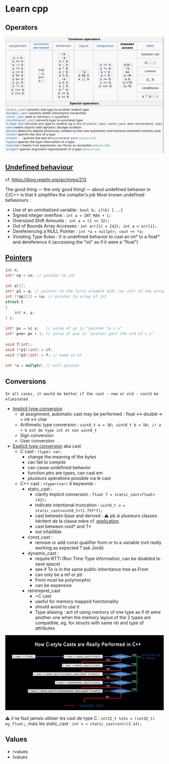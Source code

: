 # Learn cpp

## Operators

![](img/operators.png)

## [Undefined behaviour](https://en.cppreference.com/w/cpp/language/ub)

cf. https://blog.regehr.org/archives/213

The good thing — the only good thing! — about undefined behavior in C/C++ is that it simplifies the compiler’s job
Most known undefined behaviours :
- Use of an uninitialized variable : `bool b; if(b) {...}`
- Signed integer overflow : `int a = INT_MAX + 1;` 
- Oversized Shift Amounts :  `int a = (1 << 32);`
- Out of Bounds Array Accesses : `int arr[1] = {42}; int a = arr[1];`
- Dereferencing a NULL Pointer : `int *a = nullptr; cout << *a;`
- Violating Type Rules : It is undefined behavior to cast an int* to a float* and dereference it (accessing the "int" as if it were a "float")

## [Pointers](https://en.cppreference.com/w/cpp/language/pointer)

```cpp
int n;
int* np = &n; // pointer to int

int a[2];
int* p1 = a; // pointer to the first element a[0] (an int) of the array a
int (*ap)[2] = &a; // pointer to array of int
struct C
{
    int x, y;
} c;
 
int* px = &c.x;   // value of px is "pointer to c.x"
int* pxe= px + 1; // value of pxe is "pointer past the end of c.x"

void f(int);
void (*p1)(int) = &f;
void (*p2)(int) = f; // same as &f

int *a = nullptr; // null pointer
```

## Conversions

`In all cases, it would be better if the cast - new or old - could be eliminated`

- [Implicit type conversion](https://en.cppreference.com/w/c/language/conversion)
  - at assignment, automatic cast may be performed : float <-> double <-> int <-> char
  - Arithmetic type conversion : 
    `uint8_t a = 10; uint8_t b = 50; // a + b est de type int et non uint8_t ` 
  - Sign conversion
  - User conversion
- [Explicit type conversion](https://en.cppreference.com/w/cpp/language/explicit_cast) aka cast
  - C cast : `(type) var;`
    - change the meaning of the bytes
    - can fail to compile
    - can cause undefined behavior
    - function ptrs are types, can cast em
    - plusieurs opérations possible via le cast
  - C++ cast : `<type>(var)`
    4 keywords : 
    - static_cast :
      - clarify implicit conversion : `float f = static_cast<float>(42);`
      - indicate intentional truncation : `uint8_t u = static_cast<uint8_t>(1.75f*f);`
      - cast between base and derived : ⚠️ pb si plusieurs classes héritent de la classe mère cf. [explication](https://youtu.be/2h2hdRqRIRk?list=PLHTh1InhhwT4TJaHBVWzvBOYhp27UO7mI&t=979)
      - cast between void* and T*
      - not infaillible
    - const_cast :
      - remove or add const qualifier from or to a variable (not really working as expected ? ask Jordi)
    - dynamic_cast :
      - require RTTI (Run Time Type information, can be disabled to save space)
      - see if To is in the same public inheritance tree as From
      - can only be a ref or ptr
      - From must be polymorphic
      - can be expensive
    - reintrepret_cast
      - ~C cast
      - useful for memory mapped functionality
      - should avoid to use it
      - Type aliasing : act of using memory of one type as if itt were another one when the memory layout of the 2 types are compatible, eg. for structs with same nb and type of attributes

![](img/cast.png)

⚠️ il ne faut jamais utiliser les cast de type C : `int32_t toto = (int32_t) my_float;`,
mais les static_cast : `int n = static_cast<int>(3.14);`

## Values

- rvalues
- lvalues
